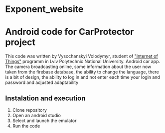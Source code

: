 # Exponent_website

# Android code for CarProtector project
This code was written by Vysochanskyi Volodymyr, student of ["Internet of Things"](http://iot.lviv.ua) programm in Lviv Polytechnic National University.
Android car app. The camera broadcasting online, some information about the user now taken from the firebase database, the ability to change the language, there is a bit of design, the ability to log in and not enter each time your login and password and adjusted adaptability 

## Instalation and execution
1. Clone repository
2. Open an android studio
3. Select and launch the emulator
4. Run the code
